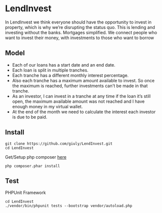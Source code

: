# LendInvest

In LendInvest we think everyone should have the opportunity to invest in property, which is
why we’re disrupting the status quo. This is lending and investing without the banks.
Mortgages simplified. We connect people who want to invest their money, with investments to
those who want to borrow

## Model

- Each of our loans has a start date and an end date.
- Each loan is split in multiple tranches.
- Each tranche has a different monthly interest percentage.
- Also each tranche has a maximum amount available to invest. So once the maximum is
reached, further investments can't be made in that tranche.
- As an investor, I can invest in a tranche at any time if the loan it’s still open, the maximum
available amount was not reached and I have enough money in my virtual wallet.
- At the end of the month we need to calculate the interest each investor is due to be paid. 

## Install
 
```shell
git clone https://github.com/giuly/LendInvest.git
cd LendInvest
```
Get/Setup php composer [here](https://getcomposer.org/download/)
```shell
php composer.phar install
```

## Test

PHPUnit Framework
```shell
cd LendInvest
./vendor/bin/phpunit tests --bootstrap vendor/autoload.php
```

